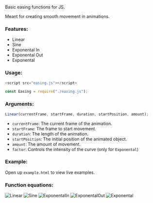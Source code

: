Basic easing functions for JS.

Meant for creating smooth movement in animations.

### Features:
 * Linear
 * Sine
 * Exponental In
 * Exponental Out
 * Exponental

### Usage:

```js
<script src="easing.js"></script>
```

```js
const Easing = require("./easing.js");
```

### Arguments:

```js
Linear(currentFrame, startFrame, duration, startPosition, amount);
```

 * `currentFrame`: The current frame of the animation.
 * `startFrame`: The frame to start movement.
 * `duration`: The length of the animation.
 * `startPosition`: The initial position of the animated object.
 * `amount`: The amount of movement.
 * `factor`: Controls the intensity of the curve (only for `Exponental`)

### Example:

Open up `example.html` to view live examples.

### Function equations:

![Linear](https://cdn.discordapp.com/attachments/660797754271989760/745915695316861010/unknown.png)
![Sine](https://cdn.discordapp.com/attachments/660797754271989760/745915741944938496/unknown.png)
![ExponentalIn](https://cdn.discordapp.com/attachments/660797754271989760/745915783342981227/unknown.png)
![ExponentalOut](https://cdn.discordapp.com/attachments/660797754271989760/745915865354076160/unknown.png)
![Exponental](https://cdn.discordapp.com/attachments/660797754271989760/745915914142220288/unknown.png)